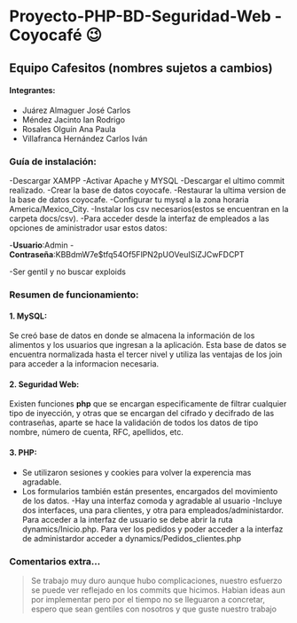 # Proyecto-PHP-BD-Seguridad-Web  -  Coyocafé :wink:
## Equipo Cafesitos (nombres sujetos a cambios)

#### Integrantes:
- Juárez Almaguer José Carlos
- Méndez Jacinto Ian Rodrigo
- Rosales Olguín Ana Paula 
- Villafranca Hernández Carlos Iván

### Guía de instalación:
-Descargar XAMPP
-Activar Apache y MYSQL
-Descargar el ultimo commit realizado.
-Crear la base de datos coyocafe.
-Restaurar la ultima version de la base de datos coyocafe.
-Configurar tu mysql a la zona horaria America/Mexico_City.
-Instalar los csv necesarios(estos se encuentran en la carpeta docs/csv).
-Para acceder desde la interfaz de empleados a las opciones de aministrador usar estos datos:

  -**Usuario**:Admin
  -**Contraseña**:KBBdmW7e$tfq54Of5FlPN2pUOVeuISiZJCwFDCPT
  
 -Ser gentil y no buscar exploids

### Resumen de funcionamiento:
#### 1. MySQL:
  Se creó base de datos en donde se almacena la información de los alimentos y los usuarios que ingresan a la aplicación.
  Esta base de datos se encuentra normalizada hasta el tercer nivel y utiliza las ventajas de los join para acceder a la informacion necesaria.
  
#### 2. Seguridad Web:
  Existen funciones **php** que se encargan especificamente de filtrar cualquier tipo de inyección, y otras que se encargan del cifrado y decifrado de las contraseñas, aparte se hace la validación de todos los datos de tipo nombre, número de cuenta, RFC, apellidos, etc. 

#### 3. PHP:
  - Se utilizaron sesiones y cookies para volver la experencia mas agradable.
  - Los formularios también están presentes, encargados del movimiento de los datos.
  -Hay una interfaz comoda y agradable al usuario 
  -Incluye dos interfaces, una para clientes, y otra para empleados/administardor. Para acceder a la interfaz de usuario se debe abrir   la ruta dynamics/Inicio.php. Para ver los pedidos y poder acceder a la interfaz de administardor acceder a              dynamics/Pedidos_clientes.php
  
### Comentarios extra...
  > Se trabajo muy duro aunque hubo complicaciones, nuestro esfuerzo se puede ver reflejado en los commits que hicimos.
    Habian ideas aun por implementar pero por el tiempo no se lleguaron a concretar, espero que sean gentiles con nosotros y que guste nuestro trabajo
